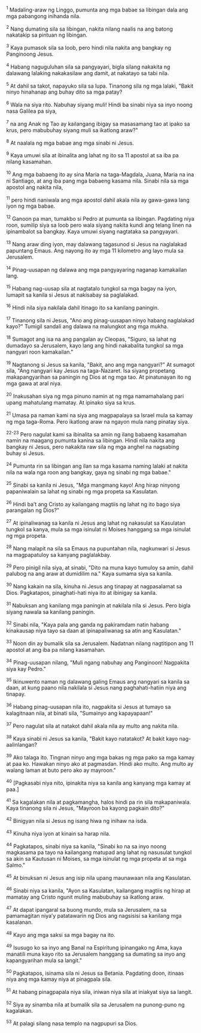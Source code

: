 <sup>1</sup>
Madaling-araw ng Linggo, pumunta ang mga babae sa libingan dala ang mga pabangong inihanda nila. 

<sup>2</sup>
Nang dumating sila sa libingan, nakita nilang naalis na ang batong nakatakip sa pintuan ng libingan. 

<sup>3</sup>
Kaya pumasok sila sa loob, pero hindi nila nakita ang bangkay ng Panginoong Jesus. 

<sup>4</sup>
Habang naguguluhan sila sa pangyayari, bigla silang nakakita ng dalawang lalaking nakakasilaw ang damit, at nakatayo sa tabi nila. 

<sup>5</sup>
At dahil sa takot, napayuko sila sa lupa. Tinanong sila ng mga lalaki, "Bakit ninyo hinahanap ang buhay dito sa mga patay? 

<sup>6</sup>
Wala na siya rito. Nabuhay siyang muli! Hindi ba sinabi niya sa inyo noong nasa Galilea pa siya, 

<sup>7</sup>
na ang Anak ng Tao ay kailangang ibigay sa masasamang tao at ipako sa krus, pero mabubuhay siyang muli sa ikatlong araw?" 

<sup>8</sup>
At naalala ng mga babae ang mga sinabi ni Jesus. 

<sup>9</sup>
Kaya umuwi sila at ibinalita ang lahat ng ito sa 11 apostol at sa iba pa nilang kasamahan. 

<sup>10</sup>
Ang mga babaeng ito ay sina Maria na taga-Magdala, Juana, Maria na ina ni Santiago, at ang iba pang mga babaeng kasama nila. Sinabi nila sa mga apostol ang nakita nila, 

<sup>11</sup>
pero hindi naniwala ang mga apostol dahil akala nila ay gawa-gawa lang iyon ng mga babae. 

<sup>12</sup>
Ganoon pa man, tumakbo si Pedro at pumunta sa libingan. Pagdating niya roon, sumilip siya sa loob pero wala siyang nakita kundi ang telang linen na ipinambalot sa bangkay. Kaya umuwi siyang nagtataka sa pangyayari.

<sup>13</sup>
Nang araw ding iyon, may dalawang tagasunod si Jesus na naglalakad papuntang Emaus. Ang nayong ito ay mga 11 kilometro ang layo mula sa Jerusalem. 

<sup>14</sup>
Pinag-uusapan ng dalawa ang mga pangyayaring naganap kamakailan lang. 

<sup>15</sup>
Habang nag-uusap sila at nagtatalo tungkol sa mga bagay na iyon, lumapit sa kanila si Jesus at nakisabay sa paglalakad. 

<sup>16</sup>
Hindi nila siya nakilala dahil itinago ito sa kanilang paningin. 

<sup>17</sup>
Tinanong sila ni Jesus, "Ano ang pinag-uusapan ninyo habang naglalakad kayo?" Tumigil sandali ang dalawa na malungkot ang mga mukha. 

<sup>18</sup>
Sumagot ang isa na ang pangalan ay Cleopas, "Siguro, sa lahat ng dumadayo sa Jerusalem, kayo lang ang hindi nakabalita tungkol sa mga nangyari roon kamakailan." 

<sup>19</sup>
Nagtanong si Jesus sa kanila, "Bakit, ano ang mga nangyari?" At sumagot sila, "Ang nangyari kay Jesus na taga-Nazaret. Isa siyang propetang makapangyarihan sa paningin ng Dios at ng mga tao. At pinatunayan ito ng mga gawa at aral niya. 

<sup>20</sup>
Inakusahan siya ng mga pinuno namin at ng mga namamahalang pari upang mahatulang mamatay. At ipinako siya sa krus. 

<sup>21</sup>
Umasa pa naman kami na siya ang magpapalaya sa Israel mula sa kamay ng mga taga-Roma. Pero ikatlong araw na ngayon mula nang pinatay siya.

<sup>22-23</sup>
Pero nagulat kami sa ibinalita sa amin ng ilang babaeng kasamahan namin na maagang pumunta kanina sa libingan. Hindi nila nakita ang bangkay ni Jesus, pero nakakita raw sila ng mga anghel na nagsabing buhay si Jesus. 

<sup>24</sup>
Pumunta rin sa libingan ang ilan sa mga kasama naming lalaki at nakita nila na wala nga roon ang bangkay, gaya ng sinabi ng mga babae." 

<sup>25</sup>
Sinabi sa kanila ni Jesus, "Mga mangmang kayo! Ang hirap ninyong papaniwalain sa lahat ng sinabi ng mga propeta sa Kasulatan. 

<sup>26</sup>
Hindi baʼt ang Cristo ay kailangang magtiis ng lahat ng ito bago siya parangalan ng Dios?" 

<sup>27</sup>
At ipinaliwanag sa kanila ni Jesus ang lahat ng nakasulat sa Kasulatan tungkol sa kanya, mula sa mga isinulat ni Moises hanggang sa mga isinulat ng mga propeta. 

<sup>28</sup>
Nang malapit na sila sa Emaus na pupuntahan nila, nagkunwari si Jesus na magpapatuloy sa kanyang paglalakbay. 

<sup>29</sup>
Pero pinigil nila siya, at sinabi, "Dito na muna kayo tumuloy sa amin, dahil palubog na ang araw at dumidilim na." Kaya sumama siya sa kanila. 

<sup>30</sup>
Nang kakain na sila, kinuha ni Jesus ang tinapay at nagpasalamat sa Dios. Pagkatapos, pinaghati-hati niya ito at ibinigay sa kanila. 

<sup>31</sup>
Nabuksan ang kanilang mga paningin at nakilala nila si Jesus. Pero bigla siyang nawala sa kanilang paningin. 

<sup>32</sup>
Sinabi nila, "Kaya pala ang ganda ng pakiramdam natin habang kinakausap niya tayo sa daan at ipinapaliwanag sa atin ang Kasulatan." 

<sup>33</sup>
Noon din ay bumalik sila sa Jerusalem. Nadatnan nilang nagtitipon ang 11 apostol at ang iba pa nilang kasamahan. 

<sup>34</sup>
Pinag-uusapan nilang, "Muli ngang nabuhay ang Panginoon! Nagpakita siya kay Pedro." 

<sup>35</sup>
Ikinuwento naman ng dalawang galing Emaus ang nangyari sa kanila sa daan, at kung paano nila nakilala si Jesus nang paghahati-hatiin niya ang tinapay.

<sup>36</sup>
Habang pinag-uusapan nila ito, nagpakita si Jesus at tumayo sa kalagitnaan nila, at binati sila, "Sumainyo ang kapayapaan!" 

<sup>37</sup>
Pero nagulat sila at natakot dahil akala nila ay multo ang nakita nila. 

<sup>38</sup>
Kaya sinabi ni Jesus sa kanila, "Bakit kayo natatakot? At bakit kayo nag-aalinlangan? 

<sup>39</sup>
Ako talaga ito. Tingnan ninyo ang mga bakas ng mga pako sa mga kamay at paa ko. Hawakan ninyo ako at pagmasdan. Hindi ako multo. Ang multo ay walang laman at buto pero ako ay mayroon." 

<sup>40</sup>
[Pagkasabi niya nito, ipinakita niya sa kanila ang kanyang mga kamay at paa.] 

<sup>41</sup>
Sa kagalakan nila at pagkamangha, halos hindi pa rin sila makapaniwala. Kaya tinanong sila ni Jesus, "Mayroon ba kayong pagkain dito?" 

<sup>42</sup>
Binigyan nila si Jesus ng isang hiwa ng inihaw na isda. 

<sup>43</sup>
Kinuha niya iyon at kinain sa harap nila. 

<sup>44</sup>
Pagkatapos, sinabi niya sa kanila, "Sinabi ko na sa inyo noong magkasama pa tayo na kailangang matupad ang lahat ng nasusulat tungkol sa akin sa Kautusan ni Moises, sa mga isinulat ng mga propeta at sa mga Salmo." 

<sup>45</sup>
At binuksan ni Jesus ang isip nila upang maunawaan nila ang Kasulatan. 

<sup>46</sup>
Sinabi niya sa kanila, "Ayon sa Kasulatan, kailangang magtiis ng hirap at mamatay ang Cristo ngunit muling mabubuhay sa ikatlong araw. 

<sup>47</sup>
At dapat ipangaral sa buong mundo, mula sa Jerusalem, na sa pamamagitan niyaʼy patatawarin ng Dios ang nagsisisi sa kanilang mga kasalanan. 

<sup>48</sup>
Kayo ang mga saksi sa mga bagay na ito. 

<sup>49</sup>
Isusugo ko sa inyo ang Banal na Espiritung ipinangako ng Ama, kaya manatili muna kayo rito sa Jerusalem hanggang sa dumating sa inyo ang kapangyarihan mula sa langit." 

<sup>50</sup>
Pagkatapos, isinama sila ni Jesus sa Betania. Pagdating doon, itinaas niya ang mga kamay niya at pinagpala sila. 

<sup>51</sup>
At habang pinagpapala niya sila, iniwan niya sila at iniakyat siya sa langit. 

<sup>52</sup>
Siya ay sinamba nila at bumalik sila sa Jerusalem na punong-puno ng kagalakan. 

<sup>53</sup>
At palagi silang nasa templo na nagpupuri sa Dios.